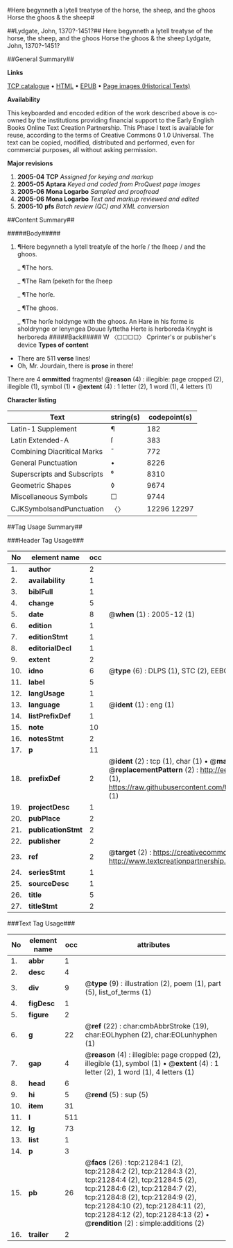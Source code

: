 #Here begynneth a lytell treatyse of the horse, the sheep, and the ghoos Horse the ghoos & the sheep#

##Lydgate, John, 1370?-1451?##
Here begynneth a lytell treatyse of the horse, the sheep, and the ghoos
Horse the ghoos & the sheep
Lydgate, John, 1370?-1451?

##General Summary##

**Links**

[TCP catalogue](http://www.ota.ox.ac.uk/tcp/)  • 
[HTML](http://tei.it.ox.ac.uk/tcp/Texts-HTML/free/A06/A06556.html)  • 
[EPUB](http://tei.it.ox.ac.uk/tcp/Texts-EPUB/free/A06/A06556.epub) • 
[Page images (Historical Texts)](https://data.historicaltexts.jisc.ac.uk/view?pubId=eebo-99855782e&pageId=eebo-99855782e-21284-1)

**Availability**

This keyboarded and encoded edition of the
	       work described above is co-owned by the institutions
	       providing financial support to the Early English Books
	       Online Text Creation Partnership. This Phase I text is
	       available for reuse, according to the terms of Creative
	       Commons 0 1.0 Universal. The text can be copied,
	       modified, distributed and performed, even for
	       commercial purposes, all without asking permission.

**Major revisions**

1. __2005-04__ __TCP__ *Assigned for keying and markup*
1. __2005-05__ __Aptara__ *Keyed and coded from ProQuest page images*
1. __2005-06__ __Mona Logarbo__ *Sampled and proofread*
1. __2005-06__ __Mona Logarbo__ *Text and markup reviewed and edited*
1. __2005-10__ __pfs__ *Batch review (QC) and XML conversion*

##Content Summary##

#####Body#####

1. ¶Here begynneth a lytell treatyſe of
the horſe / the ſheep / and the ghoos.

    _ ¶The hors.

    _ ¶The Ram ſpeketh for the ſheep

    _ ¶The horſe.

    _ ¶The ghoos.

    _ ¶The horſe holdynge
with the ghoos.
An Hare in his forme is
sholdrynge or lenyngea Douue ſyttetha Herte is herboreda Knyght is herboreda
#####Back#####
W 〈☐☐☐☐〉 Cprinter's or publisher's device
**Types of content**

  * There are 511 **verse** lines!
  * Oh, Mr. Jourdain, there is **prose** in there!

There are 4 **ommitted** fragments! 
 @__reason__ (4) : illegible: page cropped (2), illegible (1), symbol (1)  •  @__extent__ (4) : 1 letter (2), 1 word (1), 4 letters (1)

**Character listing**


|Text|string(s)|codepoint(s)|
|---|---|---|
|Latin-1 Supplement|¶|182|
|Latin Extended-A|ſ|383|
|Combining             Diacritical Marks|̄|772|
|General Punctuation|•|8226|
|Superscripts             and Subscripts|⁶|8310|
|Geometric Shapes|◊|9674|
|Miscellaneous Symbols|☐|9744|
|CJKSymbolsandPunctuation|〈〉|12296 12297|

##Tag Usage Summary##

###Header Tag Usage###

|No|element name|occ|attributes|
|---|---|---|---|
|1.|__author__|2||
|2.|__availability__|1||
|3.|__biblFull__|1||
|4.|__change__|5||
|5.|__date__|8| @__when__ (1) : 2005-12 (1)|
|6.|__edition__|1||
|7.|__editionStmt__|1||
|8.|__editorialDecl__|1||
|9.|__extent__|2||
|10.|__idno__|6| @__type__ (6) : DLPS (1), STC (2), EEBO-CITATION (1), PROQUEST (1), VID (1)|
|11.|__label__|5||
|12.|__langUsage__|1||
|13.|__language__|1| @__ident__ (1) : eng (1)|
|14.|__listPrefixDef__|1||
|15.|__note__|10||
|16.|__notesStmt__|2||
|17.|__p__|11||
|18.|__prefixDef__|2| @__ident__ (2) : tcp (1), char (1)  •  @__matchPattern__ (2) : ([0-9\-]+):([0-9IVX]+) (1), (.+) (1)  •  @__replacementPattern__ (2) : http://eebo.chadwyck.com/downloadtiff?vid=$1&page=$2 (1), https://raw.githubusercontent.com/textcreationpartnership/Texts/master/tcpchars.xml#$1 (1)|
|19.|__projectDesc__|1||
|20.|__pubPlace__|2||
|21.|__publicationStmt__|2||
|22.|__publisher__|2||
|23.|__ref__|2| @__target__ (2) : https://creativecommons.org/publicdomain/zero/1.0/ (1), http://www.textcreationpartnership.org/docs/. (1)|
|24.|__seriesStmt__|1||
|25.|__sourceDesc__|1||
|26.|__title__|5||
|27.|__titleStmt__|2||


###Text Tag Usage###

|No|element name|occ|attributes|
|---|---|---|---|
|1.|__abbr__|1||
|2.|__desc__|4||
|3.|__div__|9| @__type__ (9) : illustration (2), poem (1), part (5), list_of_terms (1)|
|4.|__figDesc__|1||
|5.|__figure__|2||
|6.|__g__|22| @__ref__ (22) : char:cmbAbbrStroke (19), char:EOLhyphen (2), char:EOLunhyphen (1)|
|7.|__gap__|4| @__reason__ (4) : illegible: page cropped (2), illegible (1), symbol (1)  •  @__extent__ (4) : 1 letter (2), 1 word (1), 4 letters (1)|
|8.|__head__|6||
|9.|__hi__|5| @__rend__ (5) : sup (5)|
|10.|__item__|31||
|11.|__l__|511||
|12.|__lg__|73||
|13.|__list__|1||
|14.|__p__|3||
|15.|__pb__|26| @__facs__ (26) : tcp:21284:1 (2), tcp:21284:2 (2), tcp:21284:3 (2), tcp:21284:4 (2), tcp:21284:5 (2), tcp:21284:6 (2), tcp:21284:7 (2), tcp:21284:8 (2), tcp:21284:9 (2), tcp:21284:10 (2), tcp:21284:11 (2), tcp:21284:12 (2), tcp:21284:13 (2)  •  @__rendition__ (2) : simple:additions (2)|
|16.|__trailer__|2||
